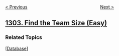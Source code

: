 <!--|This file generated by command(leetcode description); DO NOT EDIT.    |-->
<!--+----------------------------------------------------------------------+-->
<!--|@author    openset <openset.wang@gmail.com>                           |-->
<!--|@link      https://github.com/openset                                 |-->
<!--|@home      https://github.com/openset/leetcode                        |-->
<!--+----------------------------------------------------------------------+-->

[< Previous](../deepest-leaves-sum "Deepest Leaves Sum")
　　　　　　　　　　　　　　　　
[Next >](../find-n-unique-integers-sum-up-to-zero "Find N Unique Integers Sum up to Zero")

## [1303. Find the Team Size (Easy)](https://leetcode.com/problems/find-the-team-size "求团队人数")



### Related Topics
  [[Database](../../tag/database/README.md)]
